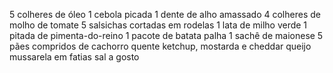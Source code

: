 5 colheres de óleo
1 cebola picada
1 dente de alho amassado
4 colheres de molho de tomate
5 salsichas cortadas em rodelas
1 lata de milho verde
1 pitada de pimenta-do-reino
1 pacote de batata palha
1 sachê de maionese
5 pães compridos de cachorro quente
ketchup, mostarda e cheddar
queijo mussarela em fatias
sal a gosto